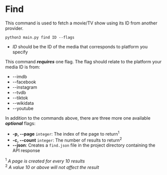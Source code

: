 # Find

This command is used to fetch a movie/TV show using its ID from another provider.

```
python3 main.py find ID --flags
```

- *ID* should be the ID of the media that corresponds to platform you specify

This command ***requires*** one flag. The flag should relate to the platform your media ID is from:
- --imdb
- --facebook
- --instagram
- --tvdb
- --tiktok
- --wikidata
- --youtube

In addition to the commands above, there are three more one available ***optional*** flags:
- **-p, --page** `integer`: The index of the page to return<sup>1</sup>
- **-c, --count** `integer`: The number of results to return<sup>2</sup>
- **--json**: Creates a `find.json` file in the project directory containing the API response

<sup>1</sup> *A page is created for every 10 results*
<br>
<sup>2</sup> *A value 10 or above will not affect the result*
